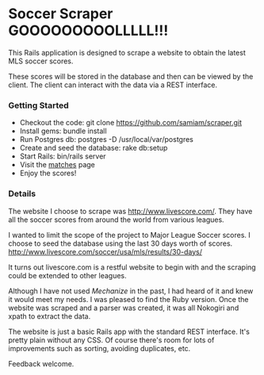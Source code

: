 # Soccer Scraper GOOOOOOOOOLLLLL!!!

This Rails application is designed to scrape a website to obtain the
latest MLS soccer scores.

These scores will be stored in the database and then can be viewed by
the client. The client can interact with the data via a REST
interface.

### Getting Started

*   Checkout the code: git clone https://github.com/samiam/scraper.git
*   Install gems:  bundle install
*   Run Postgres db:  postgres -D /usr/local/var/postgres
*   Create and seed the database:  rake db:setup
*   Start Rails: bin/rails server
*   Visit the [matches](http://localhost:3000/matches) page
*   Enjoy the scores!


### Details

The website I choose to scrape was http://www.livescore.com/.  They have all the soccer scores from around 
the world from various leagues.

I wanted to limit the scope of the project to Major League Soccer scores.  I choose to seed the database using the last 30 days worth of scores.  http://www.livescore.com/soccer/usa/mls/results/30-days/

It turns out livescore.com is a restful website to begin with and the scraping could be extended to other leagues.

Although I have not used *Mechanize* in the past, I had heard of it and knew it would meet my needs.  I was pleased to find the Ruby version.  Once the website was scraped and a parser was created, it was all Nokogiri and xpath to extract the data.

The website is just a basic Rails app with the standard REST interface.  It's pretty plain without any CSS.  Of course there's room for lots of improvements such as sorting, avoiding duplicates, etc.

Feedback welcome.

